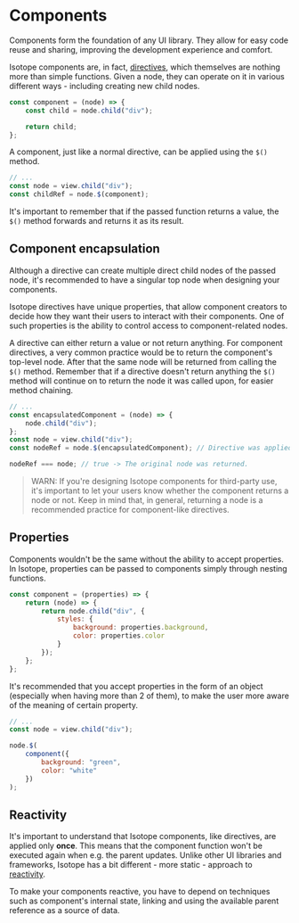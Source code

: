 # Components

Components form the foundation of any UI library. They allow for easy code reuse and sharing, improving the development experience and comfort.

Isotope components are, in fact, [directives](./directives.md), which themselves are nothing more than simple functions. Given a node, they can operate on it in various different ways - including creating new child nodes.

```javascript
const component = (node) => {
    const child = node.child("div");

    return child;
};
```

A component, just like a normal directive, can be applied using the `$()` method.

```javascript
// ...
const node = view.child("div");
const childRef = node.$(component);
```

It's important to remember that if the passed function returns a value, the `$()` method forwards and returns it as its result.

## Component encapsulation

Although a directive can create multiple direct child nodes of the passed node, it's recommended to have a singular top node when designing your components.

Isotope directives have unique properties, that allow component creators to decide how they want their users to interact with their components. One of such properties is the ability to control access to component-related nodes.

A directive can either return a value or not return anything. For component directives, a very common practice would be to return the component's top-level node. After that the same node will be returned from calling the `$()` method. Remember that if a directive doesn't return anything the `$()` method will continue on to return the node it was called upon, for easier method chaining.

```javascript
// ...
const encapsulatedComponent = (node) => {
    node.child("div");
};
const node = view.child("div");
const nodeRef = node.$(encapsulatedComponent); // Directive was applied.

nodeRef === node; // true -> The original node was returned.
```

> WARN: If you're designing Isotope components for third-party use, it's important to let your users know whether the component returns a node or not. Keep in mind that, in general, returning a node is a recommended practice for component-like directives.

## Properties

Components wouldn't be the same without the ability to accept properties. In Isotope, properties can be passed to components simply through nesting functions.

```javascript
const component = (properties) => {
    return (node) => {
        return node.child("div", {
            styles: {
                background: properties.background,
                color: properties.color
            }
        });
    };
};
```

It's recommended that you accept properties in the form of an object (especially when having more than 2 of them), to make the user more aware of the meaning of certain property.

```javascript
// ...
const node = view.child("div");

node.$(
    component({
        background: "green",
        color: "white"
    })
);
```

## Reactivity

It's important to understand that Isotope components, like directives, are applied only **once**. This means that the component function won't be executed again when e.g. the parent updates. Unlike other UI libraries and frameworks, Isotope has a bit different - more static - approach to [reactivity](./reactivity.md).

To make your components reactive, you have to depend on techniques such as component's internal state, linking and using the available parent reference as a source of data.
